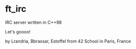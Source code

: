 # ft_irc
IRC server written in C++98

Let's goooo!

by Lrandria, Bbrassar, Estoffel
from 42 School in Paris, France
